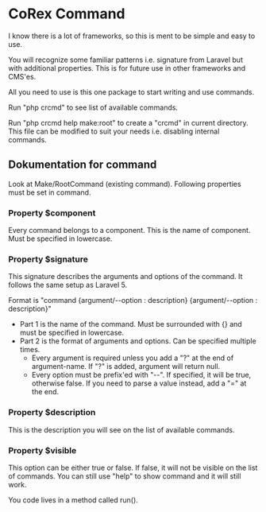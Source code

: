 # CoRex Command
I know there is a lot of frameworks, so this is ment to be simple and easy to use.

You will recognize some familiar patterns i.e. signature from Laravel but with additional properties. This is for future use in other frameworks and CMS'es.

All you need to use is this one package to start writing and use commands.

Run "php crcmd" to see list of available commands.

Run "php crcmd help make:root" to create a "crcmd" in current directory. This file can be modified to suit your needs i.e. disabling internal commands.

## Dokumentation for command

Look at Make/RootCommand (existing command). Following properties must be set in command.

### Property $component
Every command belongs to a component. This is the name of component. Must be specified in lowercase.

### Property $signature
This signature describes the arguments and options of the command. It follows the same setup as Laravel 5.

Format is "command {argument/--option : description} {argument/--option : description}"
- Part 1 is the name of the command. Must be surrounded with {} and must be specified in lowercase.
- Part 2 is the format of arguments and options. Can be specified multiple times.
  - Every argument is required unless you add a "?" at the end of argument-name. If "?" is added, argument will return null.
  - Every option must be prefix'ed with "--". If specified, it will be true, otherwise false. If you need to parse a value instead, add a "=" at the end.

### Property $description
This is the description you will see on the list of available commands.

### Property $visible
This option can be either true or false. If false, it will not be visible on the list of commands. You can still use "help" to show command and it will still work.

You code lives in a method called run().
